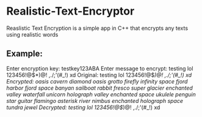 # Realistic-Text-Encryptor
Reaslistic Text Encryption is a simple app in C++ that encrypts any texts using realistic words

## Example:
Enter encryption key: testkey123ABA
Enter message to encrypt: testing lol 123456!@$*)@! ,./;'(#_!) xd
Original: testing lol 123456!@$*)@! ,./;'(#_!) xd
Encrypted: oasis cavern diamond oasis grotto firefly infinity space fjord harbor fjord space banyan sailboat rabbit fresco super glacier enchanted valley waterfall unicorn holograph valley enchanted space ukulele penguin star guitar flamingo asterisk river nimbus enchanted holograph space tundra jewel
Decrypted: testing lol 123456!@$*)@! ,./;'(#_!) xd
